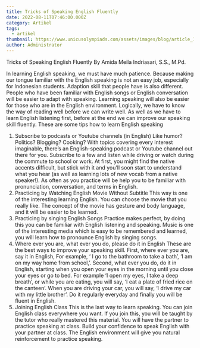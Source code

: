 ```yaml
---
title: Tricks of Speaking English Fluently
date: 2022-08-11T07:46:00.000Z
category: Artikel
tags:
  - artikel
thumbnail: https://www.unicusolympiads.com/assets/images/blog/article_11.jpg
author: Administrator
---
```

Tricks of Speaking English Fluently
By Amida Meila Indriasari, S.S., M.Pd.

In learning English speaking, we must have much patience. Because making our tongue familiar with the English speaking is not an easy job, especially for Indonesian students. Adaption skill that people have is also different. People who have been familiar with English songs or English conversation will be easier to adapt with speaking. Learning speaking will also be easier for those who are in the English environment. Logically, we have to know the way of reading well before we can write well. As well as we have to learn English listening first, before at the end we can improve our speaking skill fluently.
These are some tips how to learn English speaking

1. Subscribe to podcasts or Youtube channels (in English)
   Like humor? Politics? Blogging? Cooking? With topics covering every interest imaginable, there’s an English-speaking podcast or Youtube channel out there for you. Subscribe to a few and listen while driving or watch during the commute to school or work. At first, you might find the native accents difficult, but stick with it and you’ll soon start to understand what you hear (as well as learning lots of new vocab from a native speaker!). As often as you practice will be help you to be familiar with pronunciation, conversation, and terms in English.
2. Practicing by Watching English Movie Without Subtitle
   This way is one of the interesting learning English. You can choose the movie that you really like. The concept of the movie has gesture and body language, and it will be easier to be learned.
3. Practicing by singing English Songs
   Practice makes perfect, by doing this you can be familiar with English listening and speaking. Music is one of the interesting media which is easy to be remembered and learned, you will learn how to pronounce English by singing songs.
4. Where ever you are, what ever you do, please do it in English
   These are the best ways to improve your speaking skill. First, where ever you are, say it in English, For example, ‘ I go to the bathroom to take a bath’, ‘I am on my way home from school,’. Second, what ever you do, do it in English, starting when you open your eyes in the morning until you close your eyes or go to bed. For example ‘I open my eyes, I take a deep breath’,  or while you are eating, you will say, ‘I eat a plate of fried rice on the canteen’. When you are driving your car, you will say,  ‘I drive my car with my little brother’. Do it regularly everyday and finally you will be fluent in English.
5. Joining English Class
   This is the last way to learn speaking. You can join English class everywhere you want. If you join this, you will be taught by the tutor who really mastered this material. You will have the partner to practice speaking at class. Build your confidence to speak English with your partner at class. The English environment will give you natural reinforcement to practice speaking.